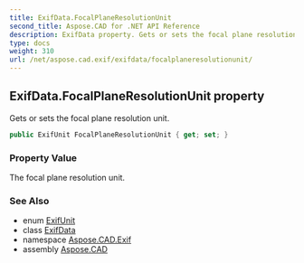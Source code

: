 ```yaml
---
title: ExifData.FocalPlaneResolutionUnit
second_title: Aspose.CAD for .NET API Reference
description: ExifData property. Gets or sets the focal plane resolution unit
type: docs
weight: 310
url: /net/aspose.cad.exif/exifdata/focalplaneresolutionunit/
---
```

## ExifData.FocalPlaneResolutionUnit property

Gets or sets the focal plane resolution unit.

```csharp
public ExifUnit FocalPlaneResolutionUnit { get; set; }
```

### Property Value

The focal plane resolution unit.

### See Also

* enum [ExifUnit](../../../aspose.cad.exif.enums/exifunit/)
* class [ExifData](../)
* namespace [Aspose.CAD.Exif](../../exifdata/)
* assembly [Aspose.CAD](../../../)


